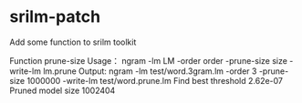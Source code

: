 # srilm-patch
Add some function to srilm toolkit 


Function prune-size
Usage： ngram -lm LM -order order -prune-size size -write-lm lm.prune
Output:
ngram -lm test/word.3gram.lm -order 3 -prune-size 1000000 -write-lm test/word.prune.lm
Find best threshold 2.62e-07
Pruned model size 1002404



